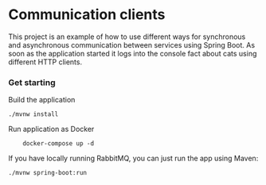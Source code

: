 
# Communication clients

This project is an example of how to use different ways for synchronous and asynchronous communication between services
using Spring Boot. As soon as the application started it logs into the console fact about cats using different HTTP clients.  

### Get starting

Build the application

```shell
./mvnw install
```

Run application as Docker

```shell
    docker-compose up -d
```

If you have locally running RabbitMQ, you can just run the app using Maven:

```shell
./mvnw spring-boot:run
```
